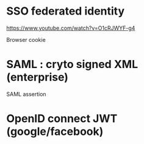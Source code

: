 
# SSO federated identity

https://www.youtube.com/watch?v=O1cRJWYF-g4

Browser cookie

# SAML : cryto signed XML (enterprise)

SAML assertion

# OpenID connect JWT (google/facebook)

